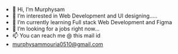 - 👋 Hi, I’m Murphysam
- 👀 I’m interested in Web Development and UI designing.....
- 🌱 I’m currently learning Full stack Web Development and Figma
- 💞️ I’m looking for a jobs right now...
- 📫 You can reach me @ this mail id
- murphysammouria0510@gmail.com



